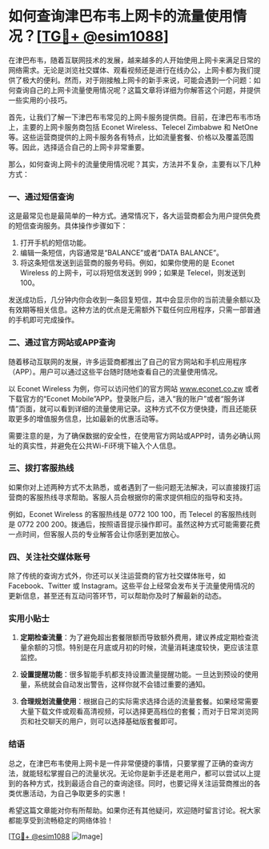 # 如何查询津巴布韦上网卡的流量使用情况？[[TG💪+ @esim1088](https://t.me/s/esim1088)]

在津巴布韦，随着互联网技术的发展，越来越多的人开始使用上网卡来满足日常的网络需求。无论是浏览社交媒体、观看视频还是进行在线办公，上网卡都为我们提供了极大的便利。然而，对于刚接触上网卡的新手来说，可能会遇到一个问题：如何查询自己的上网卡流量使用情况呢？这篇文章将详细为你解答这个问题，并提供一些实用的小技巧。

首先，让我们了解一下津巴布韦常见的上网卡服务提供商。目前，在津巴布韦市场上，主要的上网卡服务商包括 Econet Wireless、Telecel Zimbabwe 和 NetOne 等。这些运营商提供的上网卡服务各有特点，比如流量套餐、价格以及覆盖范围等。因此，选择适合自己的上网卡非常重要。

那么，如何查询上网卡的流量使用情况呢？其实，方法并不复杂，主要有以下几种方式：

### 一、通过短信查询

这是最常见也是最简单的一种方式。通常情况下，各大运营商都会为用户提供免费的短信查询服务。具体操作步骤如下：

1. 打开手机的短信功能。
2. 编辑一条短信，内容通常是“BALANCE”或者“DATA BALANCE”。
3. 将这条短信发送到运营商的服务号码。例如，如果你使用的是 Econet Wireless 的上网卡，可以将短信发送到 999；如果是 Telecel，则发送到 100。

发送成功后，几分钟内你会收到一条回复短信，其中会显示你的当前流量余额以及有效期等相关信息。这种方法的优点是无需额外下载任何应用程序，只需一部普通的手机即可完成操作。

### 二、通过官方网站或APP查询

随着移动互联网的发展，许多运营商都推出了自己的官方网站和手机应用程序（APP）。用户可以通过这些平台随时随地查看自己的流量使用情况。

以 Econet Wireless 为例，你可以访问他们的官方网站 www.econet.co.zw 或者下载官方的“Econet Mobile”APP。登录账户后，进入“我的账户”或者“服务详情”页面，就可以看到详细的流量使用记录。这种方式不仅方便快捷，而且还能获取更多的增值服务信息，比如最新的优惠活动等。

需要注意的是，为了确保数据的安全性，在使用官方网站或APP时，请务必确认网址的真实性，并避免在公共Wi-Fi环境下输入个人信息。

### 三、拨打客服热线

如果你对上述两种方式不太熟悉，或者遇到了一些问题无法解决，可以直接拨打运营商的客服热线寻求帮助。客服人员会根据你的需求提供相应的指导和支持。

例如，Econet Wireless 的客服热线是 0772 100 100，而 Telecel 的客服热线则是 0772 200 200。拨通后，按照语音提示操作即可。虽然这种方式可能需要花费一点时间，但客服人员的专业解答会让你感到更加放心。

### 四、关注社交媒体账号

除了传统的查询方式外，你还可以关注运营商的官方社交媒体账号，如 Facebook、Twitter 或 Instagram。这些平台上经常会发布关于流量使用情况的更新信息，甚至还有互动问答环节，可以帮助你及时了解最新的动态。

### 实用小贴士

1. **定期检查流量**：为了避免超出套餐限额而导致额外费用，建议养成定期检查流量余额的习惯。特别是在月底或月初的时候，流量消耗速度较快，更应该注意监控。
   
2. **设置提醒功能**：很多智能手机都支持设置流量提醒功能。一旦达到预设的使用量，系统就会自动发出警告，这样你就不会错过重要的通知。

3. **合理规划流量使用**：根据自己的实际需求选择合适的流量套餐。如果经常需要大量下载文件或观看高清视频，可以选择更高档位的套餐；而对于日常浏览网页和社交聊天的用户，则可以选择基础版套餐即可。

### 结语

总之，在津巴布韦使用上网卡是一件非常便捷的事情，只要掌握了正确的查询方法，就能轻松掌握自己的流量状况。无论你是新手还是老用户，都可以尝试以上提到的各种方式，找到最适合自己的查询途径。同时，也要记得关注运营商推出的各类优惠活动，为自己争取更多的实惠！

希望这篇文章能对你有所帮助。如果你还有其他疑问，欢迎随时留言讨论。祝大家都能享受到流畅稳定的网络体验！

[[TG💪+ @esim1088](https://t.me/s/esim1088) ![Image](https://i.postimg.cc/4NQfJmqS/Snipaste-2025-05-13-00-14-12.png)]